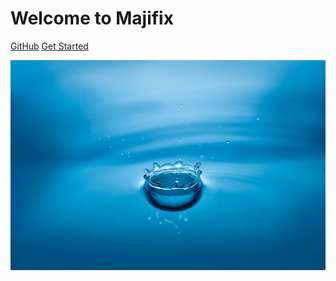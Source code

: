 # Welcome to Majifix

[GitHub](https://github.com/CodeTanzania)
[Get Started](/get-started)

<!-- background image -->
![](_media/background-image.jpg)